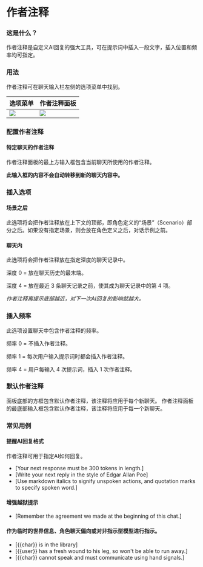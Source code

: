 # 作者注释

### 这是什么？

作者注释是自定义AI回复的强大工具，可在提示词中插入一段文字，插入位置和频率均可指定。

### 用法

作者注释可在聊天输入栏左侧的选项菜单中找到。

| 选项菜单 | 作者注释面板 |
---------------|---------------------|
|![](https://github.com/SillyTavern/SillyTavern/assets/124905043/12a55c55-c176-4236-b1c2-39eb2850fe0f) | ![](https://github.com/SillyTavern/SillyTavern/assets/124905043/207c0549-8515-4b83-9c9a-a1fdd8153ea8)|

### 配置作者注释

#### 特定聊天的作者注释

作者注释面板的最上方输入框包含当前聊天所使用的作者注释。

**此输入框的内容不会自动转移到新的聊天内容中。**

### 插入选项

#### 场景之后

此选项将会把作者注释放在上下文的顶部，即角色定义的“场景”（Scenario）部分之后。如果没有指定场景，则会放在角色定义之后，对话示例之前。

#### 聊天内

此选项将会把作者注释放在指定深度的聊天记录中。

深度 0 = 放在聊天历史的最末端。

深度 4 = 放在最近 3 条聊天记录之前，使其成为聊天记录中的第 4 项。

_作者注释离提示底部越近，对下一次AI回复的影响就越大。_

### 插入频率

此选项设置聊天中包含作者注释的频率。

频率 0 = 不插入作者注释。

频率 1 = 每次用户输入提示词时都会插入作者注释。

频率 4 = 用户每输入 4 次提示词，插入 1 次作者注释。

### 默认作者注释

面板底部的方框包含默认作者注释，该注释将应用于每个新聊天。
作者注释面板的最底部输入框包含默认作者注释，该注释将应用于每一个新聊天。

### 常见用例

#### 提醒AI回复格式

作者注释可用于指定AI如何回复。

- [Your next response must be 300 tokens in length.]
- [Write your next reply in the style of Edgar Allan Poe]
- [Use markdown italics to signify unspoken actions, and quotation marks to specify spoken word.]

#### 增强越狱提示

- [Remember the agreement we made at the beginning of this chat.]

#### 作为临时的世界信息、角色聊天偏向或对非指示型模型进行指示。

- [\{\{char\}\} is in the library]
- [\{\{user\}\} has a fresh wound to his leg, so won't be able to run away.]
- [\{\{char\}\} cannot speak and must communicate using hand signals.]
